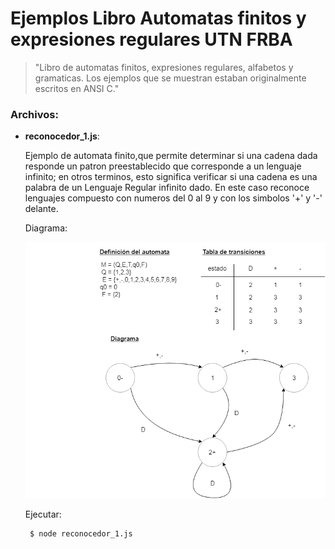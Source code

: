 # Ejemplos Libro Automatas finitos y expresiones regulares UTN FRBA
> "Libro de automatas finitos, expresiones regulares, alfabetos y gramaticas. Los ejemplos que se muestran estaban originalmente escritos en ANSI C."

### Archivos:

- **reconocedor_1.js**: 

  Ejemplo de automata finito,que permite determinar si una cadena dada responde un patron preestablecido que corresponde a un lenguaje infinito;  en otros terminos, esto significa verificar si una cadena es una palabra de un Lenguaje Regular infinito dado.
  En este caso reconoce lenguajes compuesto con numeros del 0 al 9 y con los simbolos '+' y '-' delante.
  
  Diagrama:
  
  ![N|Solid](https://github.com/damiancipolat/State-Machines-js/blob/master/libro_automatas/doc/automata_1.png?raw=true)

  Ejecutar:
  
  ```sh   
   $ node reconocedor_1.js
  ```
